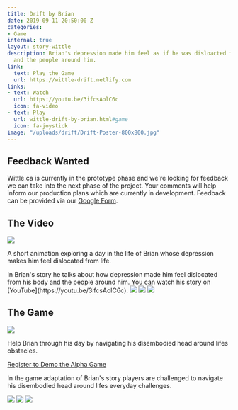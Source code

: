 ```yaml
---
title: Drift by Brian
date: 2019-09-11 20:50:00 Z
categories:
- Game
internal: true
layout: story-wittle
description: Brian's depression made him feel as if he was disloacted from his body
  and the people around him.
link:
  text: Play the Game
  url: https://wittle-drift.netlify.com
links:
- text: Watch
  url: https://youtu.be/3ifcsAolC6c
  icon: fa-video
- text: Play
  url: wittle-drift-by-brian.html#game
  icon: fa-joystick
image: "/uploads/drift/Drift-Poster-800x800.jpg"
---
```


## Feedback Wanted
Wittle.ca is currently in the prototype phase and we're looking for feedback we can take into the next phase of the project. Your comments will help inform our production plans which are currently in development. Feedback can be provided via our [Google Form](https://forms.gle/GrhbAUCedm2HG7xJ9). 

<h2 id="video">The Video</h2>

<img src="{{site.baseurl}}/uploads/index/brian-video-promo-800x800.jpg">
<p class="is-size-4 has-text-weight-light">
A short animation exploring a day in the life of Brian whose depression makes him feel dislocated from life.
</p>
In Brian's story he talks about how depression made him feel dislocated from his body and the people around him. You can watch his story on [YouTube](https://youtu.be/3ifcsAolC6c). 

<img src="{{site.baseurl}}/uploads/drift/Drift-Story-00.jpg">
<img src="{{site.baseurl}}/uploads/drift/Drift-Story-05.jpg">
<img src="{{site.baseurl}}/uploads/drift/Drift-Story-02.jpg">


<!--<iframe width="560" height="315" src="https://www.youtube.com/embed/3ifcsAolC6c" frameborder="0" allow="accelerometer; autoplay; encrypted-media; gyroscope; picture-in-picture" allowfullscreen></iframe>-->

<h2 id="game">The Game</h2>
<img src="{{site.baseurl}}/uploads/index/brian-game-promo-800x800.jpg">
<p class="is-size-4 has-text-weight-light">
Help Brian through his day by navigating his disembodied head around lifes obstacles.
</p>
<p>
  <a class="button is-info is-rounded" href="https://forms.gle/QbHyTiv3RgB8tzhD6">
    Register to Demo the Alpha Game
  </a>
</p>

In the game adaptation of Brian's story players are challenged to navigate his disembodied head around lifes everyday challenges. 

<img src="{{site.baseurl}}/uploads/drift/Drift-Story-01.jpg">
<img src="{{site.baseurl}}/uploads/drift/Drift-Story-04.jpg">
<img src="{{site.baseurl}}/uploads/drift/Drift-Story-03.jpg">